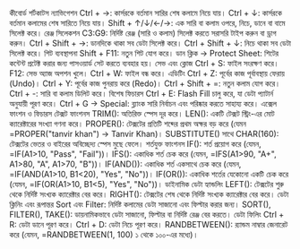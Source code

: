 কীবোর্ড শর্টকাটস
ন্যাভিগেশন
Ctrl + →: কার্সরকে বর্তমান সারির শেষ কলামে নিয়ে যায়।
Ctrl + ↓: কার্সরকে বর্তমান কলামের শেষ সারিতে নিয়ে যায়।
Shift + ↑/↓/←/→: এক সারি বা কলাম ওপরে, নিচে, ডানে বা বামে সিলেক্ট করে।
রেঞ্জ সিলেকশন
C3:G9: নির্দিষ্ট রেঞ্জ (সারি ও কলাম) সিলেক্ট করতে সরাসরি টাইপ করুন বা ড্রাগ করুন।
Ctrl + Shift + →: ডানদিকে থাকা সব ডেটা সিলেক্ট করে।
Ctrl + Shift + ↓: নিচে থাকা সব ডেটা সিলেক্ট করে।
শিট ব্যবস্থাপনা
Shift + F11: নতুন শিট যোগ করে।
ডান ক্লিক → Protect Sheet: শিটের কন্টেন্ট প্রটেক্ট করার জন্য পাসওয়ার্ড সেট করতে ব্যবহার হয়।
সেভ এবং ক্লোজ
Ctrl + S: ফাইল সংরক্ষণ করে।
F12: সেভ অ্যাজ অপশন খুলে।
Ctrl + W: ফাইল বন্ধ করে।
এডিটিং
Ctrl + Z: পূর্বের কাজ পূর্বাবস্থায় ফেরায় (Undo)।
Ctrl + Y: পূর্বের কাজ পুনরায় করে (Redo)।
Ctrl + Shift + =: নতুন কলাম যোগ করে।
Ctrl + -: সারি বা কলাম ডিলিট করে।
বিশেষ ফিচারস
Ctrl + E: Flash Fill চালু করে, যা ডেটা প্যাটার্ন অনুযায়ী পূরণ করে।
Ctrl + G → Special: ব্ল্যাংক সারি নির্বাচন এবং পরিষ্কার করতে সাহায্য করে।
এক্সেল ফাংশন ও ফিচারস
টেক্সট ফাংশনস
TRIM(): অতিরিক্ত স্পেস দূর করে।
LEN(): একটি টেক্সট স্ট্রিং-এর মোট ক্যারেক্টারের সংখ্যা গণনা করে।
PROPER(): টেক্সটের প্রতিটি শব্দের প্রথম অক্ষর বড় করে (যেমন =PROPER("tanvir khan") → Tanvir Khan)।
SUBSTITUTE() সাথে CHAR(160): টেক্সটের ভেতর ও বাইরের অবিচ্ছেদ্য স্পেস মুছে ফেলে।
শর্তযুক্ত ফাংশনস
IF(): শর্ত প্রয়োগ করে (যেমন, =IF(A1>10, "Pass", "Fail"))।
IFS(): একাধিক শর্ত চেক করে (যেমন, =IFS(A1>90, "A+", A1>80, "A", A1>70, "B"))।
IF(AND()): একাধিক শর্ত একসাথে চেক করে (যেমন, =IF(AND(A1>10, B1<20), "Yes", "No"))।
IF(OR()): একাধিক শর্তের যেকোনো একটি চেক করে (যেমন, =IF(OR(A1>10, B1<5), "Yes", "No"))।
ডাইনামিক ডেটা হ্যান্ডলিং
LEFT(): টেক্সটের শুরু থেকে নির্দিষ্ট সংখ্যক ক্যারেক্টার বের করে।
RIGHT(): টেক্সটের শেষ থেকে নির্দিষ্ট সংখ্যক ক্যারেক্টার বের করে।
ডেটা ক্লিনিং এবং রূপান্তর
Sort এবং Filter: নির্দিষ্ট কলামের ডেটা সাজানো এবং ফিল্টার করার জন্য।
SORT(), FILTER(), TAKE(): ডায়নামিকভাবে ডেটা সাজানো, ফিল্টার বা নির্দিষ্ট রেঞ্জ বের করতে।
ডেটা ফিলিং
Ctrl + R: ডেটা ডানে পূরণ করে।
Ctrl + D: ডেটা নিচে পূরণ করে।
RANDBETWEEN(): র‍্যান্ডম নাম্বার জেনারেট করে (যেমন, =RANDBETWEEN(1, 100) ১ থেকে ১০০-এর মধ্যে)।
